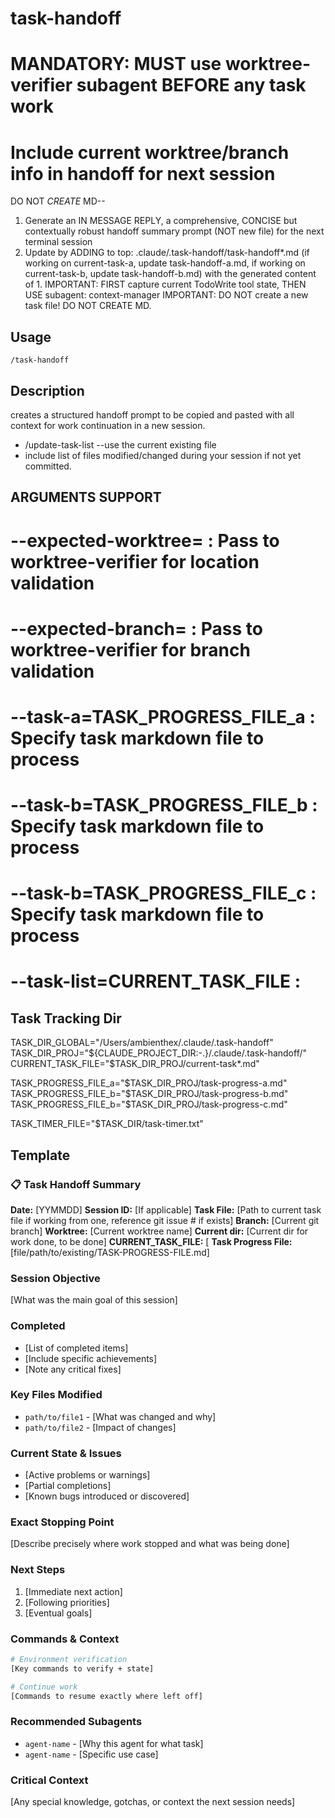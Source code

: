 # task-handoff

# MANDATORY: MUST use worktree-verifier subagent BEFORE any task work
# Include current worktree/branch info in handoff for next session

DO NOT *CREATE* MD-- 
1. Generate an IN MESSAGE REPLY, a comprehensive, CONCISE but contextually robust handoff summary prompt (NOT new file) for the next terminal session
2. Update by ADDING to top: .claude/.task-handoff/task-handoff*.md (if working on current-task-a, update task-handoff-a.md, if working on current-task-b, update task-handoff-b.md) with the generated content of 1. 
IMPORTANT: FIRST capture current TodoWrite tool state, THEN USE subagent: context-manager
IMPORTANT: DO NOT create a new task file! DO NOT CREATE MD. 

## Usage
```
/task-handoff
```

## Description
creates a structured handoff prompt to be copied and pasted with all context for work continuation in a new session.
- /update-task-list --use the current existing file
- include list of files modified/changed during your session if not yet committed. 

## ARGUMENTS SUPPORT
# --expected-worktree=<path> : Pass to worktree-verifier for location validation
# --expected-branch=<name>   : Pass to worktree-verifier for branch validation  
# --task-a=TASK_PROGRESS_FILE_a : Specify task markdown file to process
# --task-b=TASK_PROGRESS_FILE_b : Specify task markdown file to process
# --task-b=TASK_PROGRESS_FILE_c : Specify task markdown file to process

# --task-list=CURRENT_TASK_FILE : <or in message>

## Task Tracking Dir
TASK_DIR_GLOBAL="/Users/ambienthex/.claude/.task-handoff"
TASK_DIR_PROJ="${CLAUDE_PROJECT_DIR:-.}/.claude/.task-handoff/"
CURRENT_TASK_FILE="$TASK_DIR_PROJ/current-task*.md" 

TASK_PROGRESS_FILE_a="$TASK_DIR_PROJ/task-progress-a.md"
TASK_PROGRESS_FILE_b="$TASK_DIR_PROJ/task-progress-b.md"
TASK_PROGRESS_FILE_b="$TASK_DIR_PROJ/task-progress-c.md"

TASK_TIMER_FILE="$TASK_DIR/task-timer.txt"

## Template

### 📋 Task Handoff Summary

**Date:** [YYMMDD]
**Session ID:** [If applicable]
**Task File:** [Path to current task file if working from one, reference git issue # if exists]
**Branch:** [Current git branch]
**Worktree:** [Current worktree name]
**Current dir:** [Current dir for work done, to be done]
**CURRENT_TASK_FILE:** [
**Task Progress File:** [file/path/to/existing/TASK-PROGRESS-FILE.md]

### Session Objective
[What was the main goal of this session]

### Completed
- [List of completed items]
- [Include specific achievements]
- [Note any critical fixes]

### Key Files Modified
- `path/to/file1` - [What was changed and why]
- `path/to/file2` - [Impact of changes]

### Current State & Issues
- [Active problems or warnings]
- [Partial completions]
- [Known bugs introduced or discovered]
 
### Exact Stopping Point
[Describe precisely where work stopped and what was being done]

### Next Steps
1. [Immediate next action]
2. [Following priorities]
3. [Eventual goals]
 
### Commands & Context
```bash
# Environment verification
[Key commands to verify + state]

# Continue work
[Commands to resume exactly where left off]
```

### Recommended Subagents
- `agent-name` - [Why this agent for what task]
- `agent-name` - [Specific use case]

### Critical Context 
[Any special knowledge, gotchas, or context the next session needs]

